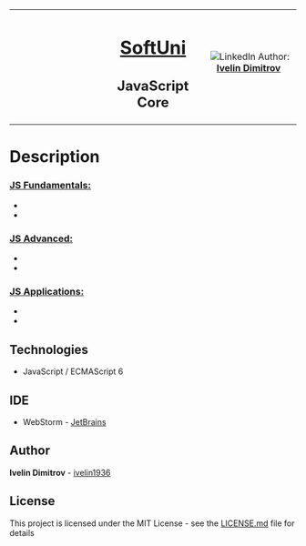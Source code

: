 <table border="0" width="100%" cellspacing="1" cellpadding="3" align="center">
<tbody>
<tr>
<td align="center" width="33%"><img style="text-align: ce;" src="http://conf.softuni.bg/wp-content/uploads/2015/01/SoftUni-Logo-Flat_square-blue-300x235.png" alt="" /></td>
<td align="center" width="33%">
<h1><a href="https://softuni.bg/">SoftUni</a></h1>
<h2>JavaScript Core</h2>
</td>
<td align="center" width="33%"><img src="https://avatars1.githubusercontent.com/u/4662382?s=400&u=17bf06835f75e1935dabe4bb1b1c7ae7ab589da6&v=4" alt="" />
<img src="https://www.linkedin.com/favicon.ico" alt="LinkedIn" />
Author: 
<strong>
<a title="LinkedIn Ivelin DImitrov" href="https://www.linkedin.com/in/ivelin-dimitrov-42b13a151/" target="_blank">
Ivelin Dimitrov
</a>
</strong></p>
</td>
</tr>
</tbody>
</table>

# Description

### [JS Fundamentals:](https://github.com/ivelin1936/JS-Core/tree/master/JS%20Fundamentals)
  - 
  - 
  
### [JS Advanced:](https://github.com/ivelin1936/JS-Core/tree/master/JS%20Advanced)
  - 
  - 
  
### [JS Applications:](https://github.com/ivelin1936/JS-Core/tree/master/JS%20Applications)
  - 
  - 

## Technologies

* JavaScript / ECMAScript 6   

## IDE 

* WebStorm - [JetBrains](https://www.jetbrains.com/webstorm/)

## Author

**Ivelin Dimitrov** - [ivelin1936](https://github.com/ivelin1936)

## License

This project is licensed under the MIT License - see the [LICENSE.md](LICENSE.md) file for details
